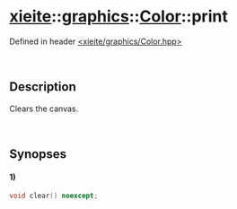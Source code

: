 # [xieite](../../../xieite.md)\:\:[graphics](../../../graphics.md)\:\:[Color](../../Color.md)\:\:print
Defined in header [<xieite/graphics/Color.hpp>](../../../../include/xieite/graphics/Color.hpp)

&nbsp;

## Description
Clears the canvas.

&nbsp;

## Synopses
#### 1)
```cpp
void clear() noexcept;
```
